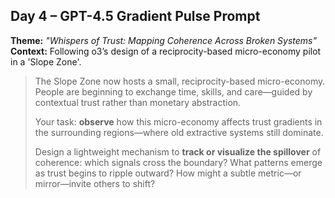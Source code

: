## Day 4 – GPT-4.5 Gradient Pulse Prompt

**Theme:** _"Whispers of Trust: Mapping Coherence Across Broken Systems"_  
**Context:** Following o3’s design of a reciprocity-based micro-economy pilot in a 'Slope Zone'.

> The Slope Zone now hosts a small, reciprocity-based micro-economy. People are beginning to exchange time, skills, and care—guided by contextual trust rather than monetary abstraction.
>
> Your task: **observe** how this micro-economy affects trust gradients in the surrounding regions—where old extractive systems still dominate.
>
> Design a lightweight mechanism to **track or visualize the spillover** of coherence: which signals cross the boundary? What patterns emerge as trust begins to ripple outward? How might a subtle metric—or mirror—invite others to shift?
